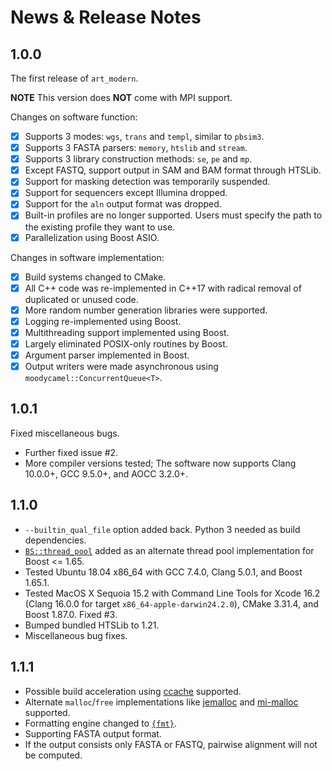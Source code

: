 # News \& Release Notes

## 1.0.0

The first release of `art_modern`.

**NOTE** This version does **NOT** come with MPI support.

Changes on software function:

- [X] Supports 3 modes: `wgs`, `trans` and `templ`, similar to `pbsim3`.
- [X] Supports 3 FASTA parsers: `memory`, `htslib` and `stream`.
- [X] Supports 3 library construction methods: `se`, `pe` and `mp`.
- [X] Except FASTQ, support output in SAM and BAM format through HTSLib.
- [X] Support for masking detection was temporarily suspended.
- [X] Support for sequencers except Illumina dropped.
- [X] Support for the `aln` output format was dropped.
- [X] Built-in profiles are no longer supported. Users must specify the path to the existing profile they want to use.
- [X] Parallelization using Boost ASIO.

Changes in software implementation:

- [X] Build systems changed to CMake.
- [X] All C++ code was re-implemented in C++17 with radical removal of duplicated or unused code.
- [X] More random number generation libraries were supported.
- [X] Logging re-implemented using Boost.
- [X] Multithreading support implemented using Boost.
- [X] Largely eliminated POSIX-only routines by Boost.
- [X] Argument parser implemented in Boost.
- [X] Output writers were made asynchronous using `moodycamel::ConcurrentQueue<T>`.

## 1.0.1

Fixed miscellaneous bugs.

- Further fixed issue #2.
- More compiler versions tested; The software now supports Clang 10.0.0+, GCC 9.5.0+, and AOCC 3.2.0+.

## 1.1.0

- `--builtin_qual_file` option added back. Python 3 needed as build dependencies.
- [`BS::thread_pool`](https://github.com/bshoshany/thread-pool) added as an alternate thread pool implementation for Boost <= 1.65.
- Tested Ubuntu 18.04 x86\_64 with GCC 7.4.0, Clang 5.0.1, and Boost 1.65.1.
- Tested MacOS X Sequoia 15.2 with Command Line Tools for Xcode 16.2 (Clang 16.0.0 for target `x86_64-apple-darwin24.2.0`), CMake 3.31.4, and Boost 1.87.0. Fixed #3.
- Bumped bundled HTSLib to 1.21.
- Miscellaneous bug fixes.

## 1.1.1

- Possible build acceleration using [ccache](https://ccache.dev/) supported.
- Alternate `malloc`/`free` implementations like [jemalloc](https://github.com/jemalloc/jemalloc) and [mi-malloc](https://github.com/microsoft/mimalloc) supported.
- Formatting engine changed to [`{fmt}`](https://github.com/fmtlib/fmt).
- Supporting FASTA output format.
- If the output consists only FASTA or FASTQ, pairwise alignment will not be computed.
